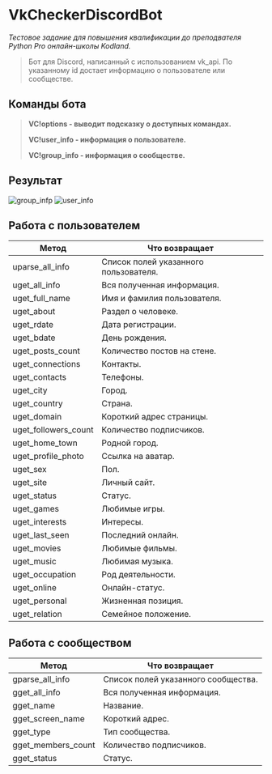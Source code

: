 # VkCheckerDiscordBot

_Тестовое задание для повышения квалификации до преподвателя Python Pro онлайн-школы Kodland._

> Бот для Discord, написанный с использованием vk_api.
> По указанному id достает информацию о пользователе или сообществе.

## Команды бота
> **VC!options - выводит подсказку о доступных командах.**
> 
> **VC!user_info - информация о пользователе.**
> 
> **VC!group_info - информация о сообществе.**

## Результат
![group_infp](https://i.imgur.com/dhJ9dCS.png)
![user_info](https://i.imgur.com/8nyBgVU.png)

## Работа с пользователем

| Метод | Что возвращает |
| ------ | ------ |
| uparse_all_info | Список полей указанного пользователя. |
| uget_all_info | Вся полученная информация.  |
| uget_full_name | Имя и фамилия пользователя. |
| uget_about | Раздел о человеке. |
| uget_rdate | Дата регистрации. |
| uget_bdate | День рождения. |
| uget_posts_count | Количество постов на стене. |
| uget_connections | Контакты. |
| uget_contacts | Телефоны. |
| uget_city | Город. |
| uget_country | Страна. |
| uget_domain | Короткий адрес страницы. |
| uget_followers_count | Количество подписчиков. |
| uget_home_town | Родной город. |
| uget_profile_photo | Ссылка на аватар. |
| uget_sex | Пол. |
| uget_site | Личный сайт. |
| uget_status | Статус. |
| uget_games | Любимые игры. |
| uget_interests | Интересы. |
| uget_last_seen | Последний онлайн. |
| uget_movies | Любимые фильмы. |
| uget_music | Любимая музыка. |
| uget_occupation | Род деятельности. |
| uget_online | Онлайн-статус. |
| uget_personal | Жизненная позиция. |
| uget_relation | Семейное положение. |

## Работа с сообществом

| Метод | Что возвращает |
| ------ | ------ |
| gparse_all_info | Список полей указанного сообщества. |
| gget_all_info | Вся полученная информация. |
| gget_name | Название. |
| gget_screen_name | Короткий адрес. |
| gget_type | Тип сообщества. |
| gget_members_count | Количество подписчиков. |
| gget_status | Статус. |
